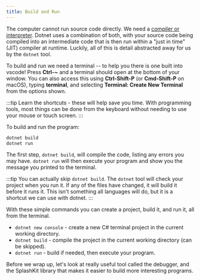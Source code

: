```yaml
---
title: Build and Run
---
```


The computer cannot run source code directly.
We need a [compiler or interpreter](../../../1-digital-realities/1-concepts/6-source-code#compilers-and-interpreters).
Dotnet uses a combination of both, with your source code being compiled into an intermediate code that is then run within a "just in time" (JIT) compiler at runtime.
Luckily, all of this is detail abstracted away for us by the `dotnet` tool.

To build and run we need a terminal -- to help you there is one built into vscode! Press **Ctrl-~** and a terminal should open at the bottom of your window. You can also access this using **Ctrl-Shift-P** (or **Cmd-Shift-P** on macOS), typing **terminal**, and selecting **Terminal: Create New Terminal** from the options shown.

:::tip
Learn the shortcuts - these will help save you time. With programming tools, most things can be done from the keyboard without needing to use your mouse or touch screen.
:::

To build and run the program:

```sh
dotnet build
dotnet run
```

The first step, `dotnet build`, will compile the code, listing any errors you may have. `dotnet run` will then execute your program and show you the message you printed to the terminal.

:::tip
You can actually skip `dotnet build`. The `dotnet` tool will check your project when you run it. If any of the files have changed, it will build it before it runs it. This isn't something all languages will do, but it is a shortcut we can use with dotnet.
:::

With these simple commands you can create a project, build it, and run it, all from the terminal.

- `dotnet new console` - create a new C# terminal project in the current working directory.
- `dotnet build` - compile the project in the current working directory (can be skipped).
- `dotnet run` - build if needed, then execute your program.

Before we wrap up, let's look at really useful tool called the debugger, and the SplashKit library that makes it easier to build more interesting programs.
